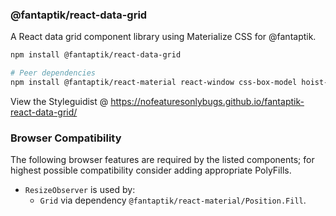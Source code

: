 ### @fantaptik/react-data-grid  
A React data grid component library using Materialize CSS for @fantaptik.

```bash
npm install @fantaptik/react-data-grid

# Peer dependencies
npm install @fantaptik/react-material react-window css-box-model hoist-non-react-statics materialize-css react react-dom
```

View the Styleguidist @ https://nofeaturesonlybugs.github.io/fantaptik-react-data-grid/

### Browser Compatibility  
The following browser features are required by the listed components; for highest possible compatibility consider adding appropriate PolyFills.

+ `ResizeObserver` is used by:
    + `Grid` via dependency `@fantaptik/react-material/Position.Fill`.
